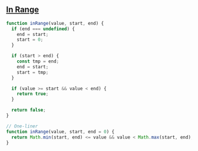 ## [In Range](https://www.greatfrontend.com/interviews/study/lodash/questions/javascript/in-range)

<!-- notecardId: 1739476520865 -->

```js
function inRange(value, start, end) {
  if (end === undefined) {
    end = start;
    start = 0;
  }

  if (start > end) {
    const tmp = end;
    end = start;
    start = tmp;
  }

  if (value >= start && value < end) {
    return true;
  }

  return false;
}

// One-liner
function inRange(value, start, end = 0) {
  return Math.min(start, end) <= value && value < Math.max(start, end);
}
```
